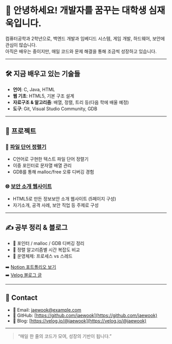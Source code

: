 # 👋 안녕하세요! 개발자를 꿈꾸는 대학생 심재욱입니다.

컴퓨터공학과 2학년으로, 백엔드 개발과 임베디드 시스템, 게임 개발, 하드웨어, 보안에 관심이 많습니다.  
아직은 배우는 중이지만, 매일 코드와 문제 해결을 통해 조금씩 성장하고 있습니다.

---

## 🛠 지금 배우고 있는 기술들

- **언어**: C, Java, HTML
- **웹 기초**: HTML5, 기본 구조 설계
- **자료구조 & 알고리즘**: 배열, 정렬, 트리 등(다음 학에 배울 예정)
- **도구**: Git, Visual Studio Community, GDB

---

## 🧪 프로젝트

### 📁 [파일 단어 정렬기](https://github.com/jaewook/word-sorter)
- C언어로 구현한 텍스트 파일 단어 정렬기
- 이중 포인터로 문자열 배열 관리
- GDB를 통해 malloc/free 오류 디버깅 경험

### 🌐 [보안 소개 웹사이트](https://github.com/jaewook/security-web)
- HTML5로 만든 정보보안 소개 웹사이트 (5페이지 구성)
- 자기소개, 공격 사례, 보안 직업 등 주제로 구성

---

## ✍️ 공부 정리 & 블로그

- 📓 포인터 / malloc / GDB 디버깅 정리
- 📓 정렬 알고리즘별 시간 복잡도 비교
- 📓 운영체제: 프로세스 vs 스레드

➡️ [Notion 포트폴리오 보기](https://your-notion-link.com)  
➡️ [Velog 블로그 글](https://velog.io/@jaewook)

---

## 🔗 Contact

- 📧 Email: jaewook@example.com  
- 🐙 GitHub: [https://github.com/jaewook](https://github.com/jaewook)  
- 📘 Blog: [https://velog.io/@jaewook](https://velog.io/@jaewook)

---

> “매일 한 줄의 코드가 모여, 성장의 기반이 됩니다.”
